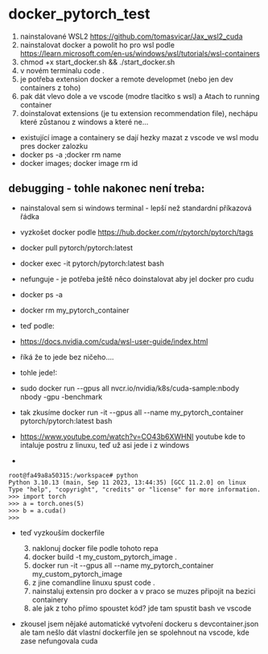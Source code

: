 # docker_pytorch_test

1) nainstalované WSL2 https://github.com/tomasvicar/Jax_wsl2_cuda
2) nainstalovat docker a powolit ho pro wsl podle https://learn.microsoft.com/en-us/windows/wsl/tutorials/wsl-containers
3) chmod +x start_docker.sh && ./start_docker.sh
4) v novém terminalu code .
5) je potřeba extension docker a remote developmet (nebo jen dev containers z toho)
6) pak dát vlevo dole a ve vscode (modre tlacitko s wsl) a Atach to running container
7) doinstalovat extensions (je tu extension recommendation file), nechápu které zůstanou z windows a které ne...

- existující image a containery se dají hezky mazat z vscode ve wsl modu pres docker zalozku
- docker ps -a  ;docker rm name
- docker images; docker image rm id

## debugging - tohle nakonec není treba:
- nainstaloval sem si windows terminal - lepší než standardní příkazová řádka

- vyzkošet docker podle https://hub.docker.com/r/pytorch/pytorch/tags

- docker pull pytorch/pytorch:latest

- docker exec -it pytorch/pytorch:latest bash

- nefunguje - je potřeba ještě něco doinstalovat aby jel docker pro cudu
- docker ps -a
- docker rm my_pytorch_container

- teď podle:
- https://docs.nvidia.com/cuda/wsl-user-guide/index.html
- říká že to jede bez ničeho....

- tohle jede!:
- sudo docker run --gpus all nvcr.io/nvidia/k8s/cuda-sample:nbody nbody -gpu -benchmark

- tak zkusíme docker run -it --gpus all --name my_pytorch_container pytorch/pytorch:latest bash
- https://www.youtube.com/watch?v=CO43b6XWHNI youtube kde to intaluje postru z linuxu, teď už asi jede i z windows
- 
```
root@fa49a8a50315:/workspace# python
Python 3.10.13 (main, Sep 11 2023, 13:44:35) [GCC 11.2.0] on linux
Type "help", "copyright", "credits" or "license" for more information.
>>> import torch
>>> a = torch.ones(5)
>>> b = a.cuda()
>>>
```

- teď vyzkouším dockerfile

  3) naklonuj docker file podle tohoto repa
  4) docker build -t my_custom_pytorch_image .
  5) docker run -it --gpus all --name my_pytorch_container my_custom_pytorch_image
  6) z jine comandline linuxu spust code .
  7) nainstaluj extensin pro docker a v praco se muzes připojit na bezici containery
  8) ale jak z toho přímo spoustet kód? jde tam spustit bash ve vscode

- zkousel jsem nějaké automatické vytvoření dockeru s devcontainer.json ale tam nešlo dát vlastní dockerfile jen se spolehnout na vscode, kde zase nefungovala cuda
